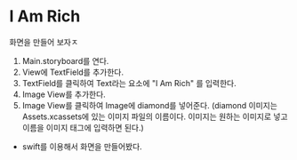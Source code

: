 # I Am Rich

화면을 만들어 보자ㅈ



1. Main.storyboard를 연다.
2. View에 TextField를 추가한다.
3. TextField를 클릭하여 Text라는 요소에 "I Am Rich" 를 입력한다.
4. Image View를 추가한다.
5. Image View를 클릭하여 Image에 diamond를 넣어준다. (diamond 이미지는 Assets.xcassets에 있는 이미지 파일의 이름이다. 이미지는 원하는 이미지로 넣고 이름을 이미지 태그에 입력하면 된다.)



- swift를 이용해서 화면을 만들어봤다.
